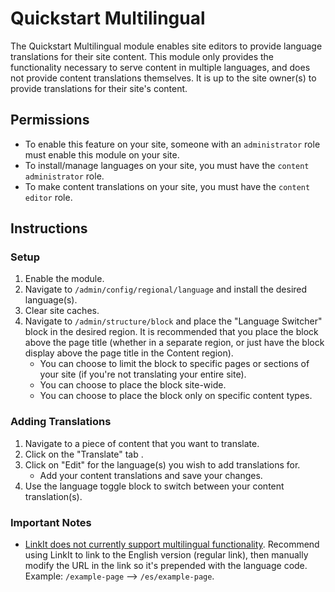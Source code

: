 # Quickstart Multilingual
The Quickstart Multilingual module enables site editors to provide language translations for their site content. This module only provides the functionality necessary to serve content in multiple languages, and does not provide content translations themselves. It is up to the site owner(s) to provide translations for their site's content. 

## Permissions

- To enable this feature on your site, someone with an `administrator` role must enable this module on your site.
- To install/manage languages on your site, you must have the `content administrator` role.
- To make content translations on your site, you must have the `content editor` role.

## Instructions

### Setup

1. Enable the module.
2. Navigate to `/admin/config/regional/language` and install the desired language(s).
3. Clear site caches.
4. Navigate to `/admin/structure/block` and place the  "Language Switcher" block in the desired region. It is recommended that you place the block above the page title (whether in a separate region, or just have the block display above the page title in the Content region).
   - You can choose to limit the block to specific pages or sections of your site (if you're not translating your entire site).
   - You can choose to place the block site-wide.
   - You can choose to place the block only on specific content types.

### Adding Translations

1. Navigate to a piece of content that you want to translate.
2. Click on the "Translate" tab .
3. Click on "Edit" for the language(s) you wish to add translations for.
   - Add your content translations and save your changes.
4. Use the language toggle block to switch between your content translation(s).

### Important Notes

- [LinkIt does not currently support multilingual functionality](https://www.drupal.org/project/linkit/issues/2886455). Recommend using LinkIt to link to the English version (regular link), then manually modify the URL in the link so it's prepended with the language code. Example: `/example-page` --> `/es/example-page`.
